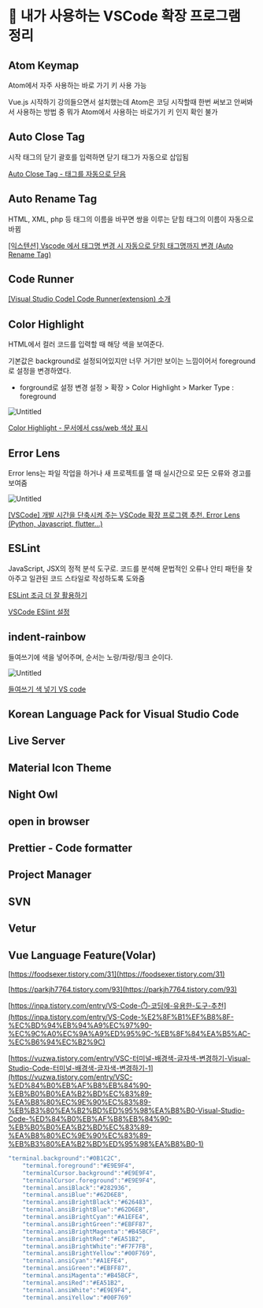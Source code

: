 # 🔎 내가 사용하는 VSCode 확장 프로그램 정리

## Atom Keymap

Atom에서 자주 사용하는 바로 가기 키 사용 가능<br>

Vue.js 시작하기 강의들으면서 설치했는데 Atom은 코딩 시작할때 한번 써보고 안써봐서 사용하는 방법 중 뭐가 Atom에서 사용하는 바로가기 키 인지 확인 불가

## Auto Close Tag

시작 태그의 닫기 괄호를 입력하면 닫기 태그가 자동으로 삽입됨<br>

[Auto Close Tag - 태그를 자동으로 닫음](https://vscode.tistory.com/entry/Auto-Close-Tag)

## Auto Rename Tag

HTML, XML, php 등 태그의 이름을 바꾸면 쌍을 이루는 닫힘 태그의 이름이 자동으로 바뀜<br>

[[익스텐션] Vscode 에서 태그명 변경 시 자동으로 닫힘 태그명까지 변경 (Auto Rename Tag)](https://ux.stories.pe.kr/239)

## Code Runner

[[Visual Studio Code] Code Runner(extension) 소개](https://rudalskim.tistory.com/133)<br>

## Color Highlight

HTML에서 컬러 코드를 입력할 때 해당 색을 보여준다.<br>

기본값은 background로 설정되어있지만 너무 거기만 보이는 느낌이어서 foreground로 설정을 변경하였다.<br>

- forground로 설정 변경
  설정 > 확장 > Color Highlight > Marker Type : foreground

![Untitled](https://s3.us-west-2.amazonaws.com/secure.notion-static.com/23a46884-d1f7-477f-880a-cce3171e9fce/Untitled.png?X-Amz-Algorithm=AWS4-HMAC-SHA256&X-Amz-Content-Sha256=UNSIGNED-PAYLOAD&X-Amz-Credential=AKIAT73L2G45EIPT3X45%2F20221124%2Fus-west-2%2Fs3%2Faws4_request&X-Amz-Date=20221124T045951Z&X-Amz-Expires=86400&X-Amz-Signature=5e670b809aa76ebd259508d9ecfc55c56a8405fd7d8c2157a5f0829d8165d46f&X-Amz-SignedHeaders=host&response-content-disposition=filename%3D%22Untitled.png%22&x-id=GetObject)

[Color Highlight - 문서에서 css/web 색상 표시](https://vscode.tistory.com/entry/Color-Highlight)

## Error Lens

Error lens는 파일 작업을 하거나 새 프로젝트를 열 때 실시간으로 모든 오류와 경고를 보여줌

![Untitled](https://s3.us-west-2.amazonaws.com/secure.notion-static.com/eee834af-3fdd-4da6-95a7-13caacef0b9c/Untitled.png?X-Amz-Algorithm=AWS4-HMAC-SHA256&X-Amz-Content-Sha256=UNSIGNED-PAYLOAD&X-Amz-Credential=AKIAT73L2G45EIPT3X45%2F20221124%2Fus-west-2%2Fs3%2Faws4_request&X-Amz-Date=20221124T050011Z&X-Amz-Expires=86400&X-Amz-Signature=61c85acad8774fa50f214fd55ac8582422ce3e502bf9e795aaaac987f8b10780&X-Amz-SignedHeaders=host&response-content-disposition=filename%3D%22Untitled.png%22&x-id=GetObject)

[[VSCode] 개발 시간을 단축시켜 주는 VSCode 확장 프로그램 추천. Error Lens (Python, Javascript, flutter...)](https://coding-yoon.tistory.com/203)

## ESLint

JavaScript, JSX의 정적 분석 도구로. 코드를 분석해 문법적인 오류나 안티 패턴을 찾아주고 일관된 코드 스타일로 작성하도록 도와줌

[ESLint 조금 더 잘 활용하기](https://tech.kakao.com/2019/12/05/make-better-use-of-eslint/)

[VSCode ESlint 설정](https://steadyzest.tistory.com/20)

## indent-rainbow

들여쓰기에 색을 넣어주며, 순서는 노랑/파랑/핑크 순이다.

![Untitled](https://s3.us-west-2.amazonaws.com/secure.notion-static.com/d068c0b3-6eec-4ccd-8874-4fcc8fbdd3f6/Untitled.png?X-Amz-Algorithm=AWS4-HMAC-SHA256&X-Amz-Content-Sha256=UNSIGNED-PAYLOAD&X-Amz-Credential=AKIAT73L2G45EIPT3X45%2F20221124%2Fus-west-2%2Fs3%2Faws4_request&X-Amz-Date=20221124T050024Z&X-Amz-Expires=86400&X-Amz-Signature=cad2037b6c81de7f04e8f87c1e8356d1f105341cf44ed7dd9779b4b443a56570&X-Amz-SignedHeaders=host&response-content-disposition=filename%3D%22Untitled.png%22&x-id=GetObject)

[들여쓰기 색 넣기 VS code](https://ssimplay.tistory.com/607)

## Korean Language Pack for Visual Studio Code

## Live Server

## Material Icon Theme

## Night Owl

## open in browser

## Prettier - Code formatter

## Project Manager

## SVN

## Vetur

## Vue Language Feature(Volar)

[https://foodsexer.tistory.com/31](https://foodsexer.tistory.com/31)

[https://parkjh7764.tistory.com/93](https://parkjh7764.tistory.com/93)

[https://inpa.tistory.com/entry/VS-Code-⏱️-코딩에-유용한-도구-추천](https://inpa.tistory.com/entry/VS-Code-%E2%8F%B1%EF%B8%8F-%EC%BD%94%EB%94%A9%EC%97%90-%EC%9C%A0%EC%9A%A9%ED%95%9C-%EB%8F%84%EA%B5%AC-%EC%B6%94%EC%B2%9C)

[https://vuzwa.tistory.com/entry/VSC-터미널-배경색-글자색-변경하기-Visual-Studio-Code-터미널-배경색-글자색-변경하기-1](https://vuzwa.tistory.com/entry/VSC-%ED%84%B0%EB%AF%B8%EB%84%90-%EB%B0%B0%EA%B2%BD%EC%83%89-%EA%B8%80%EC%9E%90%EC%83%89-%EB%B3%80%EA%B2%BD%ED%95%98%EA%B8%B0-Visual-Studio-Code-%ED%84%B0%EB%AF%B8%EB%84%90-%EB%B0%B0%EA%B2%BD%EC%83%89-%EA%B8%80%EC%9E%90%EC%83%89-%EB%B3%80%EA%B2%BD%ED%95%98%EA%B8%B0-1)

```jsx
"terminal.background":"#0B1C2C",
    "terminal.foreground":"#E9E9F4",
    "terminalCursor.background":"#E9E9F4",
    "terminalCursor.foreground":"#E9E9F4",
    "terminal.ansiBlack":"#282936",
    "terminal.ansiBlue":"#62D6E8",
    "terminal.ansiBrightBlack":"#626483",
    "terminal.ansiBrightBlue":"#62D6E8",
    "terminal.ansiBrightCyan":"#A1EFE4",
    "terminal.ansiBrightGreen":"#EBFF87",
    "terminal.ansiBrightMagenta":"#B45BCF",
    "terminal.ansiBrightRed":"#EA51B2",
    "terminal.ansiBrightWhite":"#F7F7FB",
    "terminal.ansiBrightYellow":"#00F769",
    "terminal.ansiCyan":"#A1EFE4",
    "terminal.ansiGreen":"#EBFF87",
    "terminal.ansiMagenta":"#B45BCF",
    "terminal.ansiRed":"#EA51B2",
    "terminal.ansiWhite":"#E9E9F4",
    "terminal.ansiYellow":"#00F769"
```
